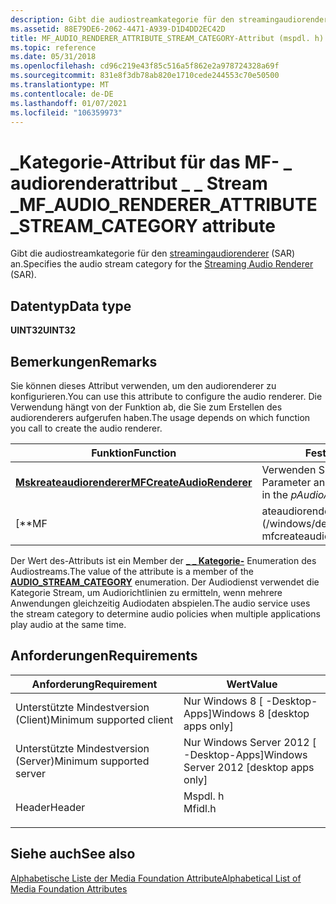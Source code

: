 ```yaml
---
description: Gibt die audiostreamkategorie für den streamingaudiorenderer (SAR) an.
ms.assetid: 88E79DE6-2062-4471-A939-D1D4DD2EC42D
title: MF_AUDIO_RENDERER_ATTRIBUTE_STREAM_CATEGORY-Attribut (mspdl. h)
ms.topic: reference
ms.date: 05/31/2018
ms.openlocfilehash: cd96c219e43f85c516a5f862e2a978724328a69f
ms.sourcegitcommit: 831e8f3db78ab820e1710cede244553c70e50500
ms.translationtype: MT
ms.contentlocale: de-DE
ms.lasthandoff: 01/07/2021
ms.locfileid: "106359973"
---
```

# <a name="mf_audio_renderer_attribute_stream_category-attribute"></a><span data-ttu-id="f6ebd-103">\_Kategorie-Attribut für das MF- \_ audiorenderattribut \_ \_ Stream \_</span><span class="sxs-lookup"><span data-stu-id="f6ebd-103">MF\_AUDIO\_RENDERER\_ATTRIBUTE\_STREAM\_CATEGORY attribute</span></span>

<span data-ttu-id="f6ebd-104">Gibt die audiostreamkategorie für den [streamingaudiorenderer](streaming-audio-renderer.md) (SAR) an.</span><span class="sxs-lookup"><span data-stu-id="f6ebd-104">Specifies the audio stream category for the [Streaming Audio Renderer](streaming-audio-renderer.md) (SAR).</span></span>

## <a name="data-type"></a><span data-ttu-id="f6ebd-105">Datentyp</span><span class="sxs-lookup"><span data-stu-id="f6ebd-105">Data type</span></span>

<span data-ttu-id="f6ebd-106">**UINT32**</span><span class="sxs-lookup"><span data-stu-id="f6ebd-106">**UINT32**</span></span>

## <a name="remarks"></a><span data-ttu-id="f6ebd-107">Bemerkungen</span><span class="sxs-lookup"><span data-stu-id="f6ebd-107">Remarks</span></span>

<span data-ttu-id="f6ebd-108">Sie können dieses Attribut verwenden, um den audiorenderer zu konfigurieren.</span><span class="sxs-lookup"><span data-stu-id="f6ebd-108">You can use this attribute to configure the audio renderer.</span></span> <span data-ttu-id="f6ebd-109">Die Verwendung hängt von der Funktion ab, die Sie zum Erstellen des audiorenderers aufgerufen haben.</span><span class="sxs-lookup"><span data-stu-id="f6ebd-109">The usage depends on which function you call to create the audio renderer.</span></span>



| <span data-ttu-id="f6ebd-110">Funktion</span><span class="sxs-lookup"><span data-stu-id="f6ebd-110">Function</span></span>                                                               | <span data-ttu-id="f6ebd-111">Festlegen des Attributs</span><span class="sxs-lookup"><span data-stu-id="f6ebd-111">How to Set the attribute</span></span>                                                                                                                                                                       |
|------------------------------------------------------------------------|------------------------------------------------------------------------------------------------------------------------------------------------------------------------------------------------|
| [<span data-ttu-id="f6ebd-112">**Mskreateaudiorenderer**</span><span class="sxs-lookup"><span data-stu-id="f6ebd-112">**MFCreateAudioRenderer**</span></span>](/windows/desktop/api/mfidl/nf-mfidl-mfcreateaudiorenderer)                 | <span data-ttu-id="f6ebd-113">Verwenden Sie den [**imfattributes**](/windows/desktop/api/mfobjects/nn-mfobjects-imfattributes) -Zeiger, der im *paudioattribute* -Parameter angegeben ist.</span><span class="sxs-lookup"><span data-stu-id="f6ebd-113">Use the [**IMFAttributes**](/windows/desktop/api/mfobjects/nn-mfobjects-imfattributes) pointer specified in the *pAudioAttributes* parameter.</span></span>                                                                                          |
| [<span data-ttu-id="f6ebd-114">**MF | ateaudiorendereraktivierungs**</span><span class="sxs-lookup"><span data-stu-id="f6ebd-114">**MFCreateAudioRendererActivate**</span></span>](/windows/desktop/api/mfidl/nf-mfidl-mfcreateaudiorendereractivate) | <span data-ttu-id="f6ebd-115">Verwenden Sie den [**imfaktivate**](/windows/desktop/api/mfobjects/nn-mfobjects-imfactivate) -Zeiger, der im *ppaktivierungs* -Parameter zurückgegeben wird.</span><span class="sxs-lookup"><span data-stu-id="f6ebd-115">Use the [**IMFActivate**](/windows/desktop/api/mfobjects/nn-mfobjects-imfactivate) pointer returned in the *ppActivate* parameter.</span></span> <span data-ttu-id="f6ebd-116">Legen Sie das-Attribut vor dem Aufrufen von [**imfaktivate:: activateobject**](/windows/desktop/api/mfobjects/nf-mfobjects-imfactivate-activateobject)fest.</span><span class="sxs-lookup"><span data-stu-id="f6ebd-116">Set the attribute before calling [**IMFActivate::ActivateObject**](/windows/desktop/api/mfobjects/nf-mfobjects-imfactivate-activateobject).</span></span> |



 

<span data-ttu-id="f6ebd-117">Der Wert des-Attributs ist ein Member der [**\_ \_ Kategorie-**](/windows/win32/api/audiosessiontypes/ne-audiosessiontypes-audio_stream_category) Enumeration des Audiostreams.</span><span class="sxs-lookup"><span data-stu-id="f6ebd-117">The value of the attribute is a member of the [**AUDIO\_STREAM\_CATEGORY**](/windows/win32/api/audiosessiontypes/ne-audiosessiontypes-audio_stream_category) enumeration.</span></span> <span data-ttu-id="f6ebd-118">Der Audiodienst verwendet die Kategorie Stream, um Audiorichtlinien zu ermitteln, wenn mehrere Anwendungen gleichzeitig Audiodaten abspielen.</span><span class="sxs-lookup"><span data-stu-id="f6ebd-118">The audio service uses the stream category to determine audio policies when multiple applications play audio at the same time.</span></span>

## <a name="requirements"></a><span data-ttu-id="f6ebd-119">Anforderungen</span><span class="sxs-lookup"><span data-stu-id="f6ebd-119">Requirements</span></span>



| <span data-ttu-id="f6ebd-120">Anforderung</span><span class="sxs-lookup"><span data-stu-id="f6ebd-120">Requirement</span></span> | <span data-ttu-id="f6ebd-121">Wert</span><span class="sxs-lookup"><span data-stu-id="f6ebd-121">Value</span></span> |
|-------------------------------------|------------------------------------------------------------------------------------|
| <span data-ttu-id="f6ebd-122">Unterstützte Mindestversion (Client)</span><span class="sxs-lookup"><span data-stu-id="f6ebd-122">Minimum supported client</span></span><br/> | <span data-ttu-id="f6ebd-123">Nur Windows 8 \[ -Desktop-Apps\]</span><span class="sxs-lookup"><span data-stu-id="f6ebd-123">Windows 8 \[desktop apps only\]</span></span><br/>                                         |
| <span data-ttu-id="f6ebd-124">Unterstützte Mindestversion (Server)</span><span class="sxs-lookup"><span data-stu-id="f6ebd-124">Minimum supported server</span></span><br/> | <span data-ttu-id="f6ebd-125">Nur Windows Server 2012 \[ -Desktop-Apps\]</span><span class="sxs-lookup"><span data-stu-id="f6ebd-125">Windows Server 2012 \[desktop apps only\]</span></span><br/>                               |
| <span data-ttu-id="f6ebd-126">Header</span><span class="sxs-lookup"><span data-stu-id="f6ebd-126">Header</span></span><br/>                   | <dl> <span data-ttu-id="f6ebd-127"><dt>Mspdl. h</dt></span><span class="sxs-lookup"><span data-stu-id="f6ebd-127"><dt>Mfidl.h</dt></span></span> </dl> |



## <a name="see-also"></a><span data-ttu-id="f6ebd-128">Siehe auch</span><span class="sxs-lookup"><span data-stu-id="f6ebd-128">See also</span></span>

<dl> <dt>

[<span data-ttu-id="f6ebd-129">Alphabetische Liste der Media Foundation Attribute</span><span class="sxs-lookup"><span data-stu-id="f6ebd-129">Alphabetical List of Media Foundation Attributes</span></span>](alphabetical-list-of-media-foundation-attributes.md)
</dt> </dl>

 

 
